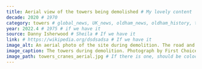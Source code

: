 ```yaml
---
title: Aerial view of the towers being demolished # My lovely content
decade: 2020 # 1970
category: towers # global_news, UK_news, oldham_news, oldham_history, towers, surrounding_estate # Always exactly one category
year: 2022.4 # 1975 # if we have it
source: Danny Isherwood # Sheila # If we have it
link: # https://wikipedia.org/dsdsadsa # If we have it
image_alt: An aerial photo of the site during demolition. The road and surrounding landscape is clearly visible behind the site, as less than a quarter of one of the towers is all that remains standing.  # If there is one
image_caption: The towers during demolition. Photograph by First Choice Homes Oldham. Licence - CC BY-NC-ND 4.0 # If there is one
image_path: towers_cranes_aerial.jpg # If there is one, should be colocated with the index.md file in the folder
---
```

